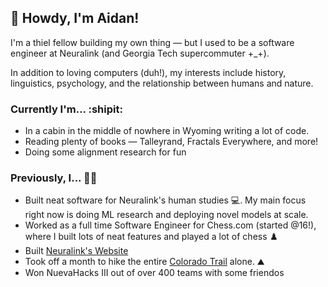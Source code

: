 ## 👋 Howdy, I'm Aidan!

I'm a thiel fellow building my own thing — but I used to be a software engineer at Neuralink (and Georgia Tech supercommuter +_+).

In addition to loving computers (duh!), my interests include history, linguistics, psychology, and the relationship between humans and nature.

### Currently I'm... :shipit:
- In a cabin in the middle of nowhere in Wyoming writing a lot of code.
- Reading plenty of books — Talleyrand, Fractals Everywhere, and more!
- Doing some alignment research for fun

### Previously, I... 👨‍💻
- Built neat software for Neuralink's human studies 💻. My main focus right now is doing ML research and deploying novel models at scale.
- Worked as a full time Software Engineer for Chess.com (started @16!), where I built lots of neat features and played a lot of chess ♟️
- Built [Neuralink's Website](https://www.neuralink.com)
- Took off a month to hike the entire [Colorado Trail](https://coloradotrail.org) alone. ⛰️
- Won NuevaHacks III out of over 400 teams with some friendos
